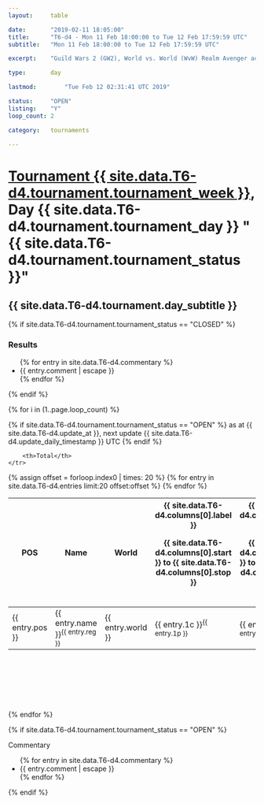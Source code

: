 ```yaml
---
layout: 	table

date: 		"2019-02-11 18:05:00"
title: 		"T6-d4 - Mon 11 Feb 18:00:00 to Tue 12 Feb 17:59:59 UTC"
subtitle: 	"Mon 11 Feb 18:00:00 to Tue 12 Feb 17:59:59 UTC"

excerpt:    "Guild Wars 2 (GW2), World vs. World (WvW) Realm Avenger achivement Tournament. \"Every Kill Counts\""

type:       day

lastmod: 		"Tue Feb 12 02:31:41 UTC 2019"

status:     "OPEN"
listing:    "Y"
loop_count: 2

category: 	tournaments

---
```

<div class="table_header">
    <h1><a href="{{ site.data.T6-d4.tournament.week_url }}">Tournament {{ site.data.T6-d4.tournament.tournament_week }}</a>, Day {{ site.data.T6-d4.tournament.tournament_day }} "{{ site.data.T6-d4.tournament.tournament_status }}"</h1>
    <h2>{{ site.data.T6-d4.tournament.day_subtitle }}</h2> 
</div>

{% if site.data.T6-d4.tournament.tournament_status == "CLOSED" %} 
<div class="commentary">
  <h3>Results</h3>
  <ul>
    {% for entry in site.data.T6-d4.commentary %}
    <li class="commentary_list">{{ entry.comment | escape }}</li>
    {% endfor %}
  </ul>
</div>
{% endif %}


{% for i in (1..page.loop_count) %}

{% if site.data.T6-d4.tournament.tournament_status == "OPEN" %} 
<span class="table_nextupdate">as at {{ site.data.T6-d4.update_at }}, next update {{ site.data.T6-d4.update_daily_timestamp }} UTC</span> 
{% endif %}

<table class="day_table">
  <colgroup>
    <col style="width:18px">
    <col style="width:55px">
    <col style="width:55px">
    <col style="width:12px">
    <col style="width:12px">
    <col style="width:12px">
    <col style="width:12px">
    <col style="width:12px">
    <col style="width:12px">
    <col style="width:12px">
    <col style="width:12px">
    <col style="width:12px">
    <col style="width:12px">
    <col style="width:12px">
    <col style="width:12px">
    <col style="width:12px">
    <col style="width:12px">
    <col style="width:12px">
    <col style="width:12px">
    <col style="width:12px">
    <col style="width:12px">
    <col style="width:12px">
    <col style="width:12px">
    <col style="width:12px">
    <col style="width:12px">
    <col style="width:12px">
    <col style="width:12px">
    <col style="width:18px">
  </colgroup>  
  <thead>
    <tr>
        <th>POS</th>
        <th class="AlignLeft">Name</th>
        <th class="AlignLeft">World</th>

<th><div class="label">{{ site.data.T6-d4.columns[0].label }}<p class="onhover">{{ site.data.T6-d4.columns[0].start }} to {{ site.data.T6-d4.columns[0].stop }}</p></div>​</th>
<th><div class="label">{{ site.data.T6-d4.columns[1].label }}<p class="onhover">{{ site.data.T6-d4.columns[1].start }} to {{ site.data.T6-d4.columns[1].stop }}</p></div>​</th>
<th><div class="label">{{ site.data.T6-d4.columns[2].label }}<p class="onhover">{{ site.data.T6-d4.columns[2].start }} to {{ site.data.T6-d4.columns[2].stop }}</p></div>​</th>
<th><div class="label">{{ site.data.T6-d4.columns[3].label }}<p class="onhover">{{ site.data.T6-d4.columns[3].start }} to {{ site.data.T6-d4.columns[3].stop }}</p></div>​</th>
<th><div class="label">{{ site.data.T6-d4.columns[4].label }}<p class="onhover">{{ site.data.T6-d4.columns[4].start }} to {{ site.data.T6-d4.columns[4].stop }}</p></div>​</th>
<th><div class="label">{{ site.data.T6-d4.columns[5].label }}<p class="onhover">{{ site.data.T6-d4.columns[5].start }} to {{ site.data.T6-d4.columns[5].stop }}</p></div>​</th>
<th><div class="label">{{ site.data.T6-d4.columns[6].label }}<p class="onhover">{{ site.data.T6-d4.columns[6].start }} to {{ site.data.T6-d4.columns[6].stop }}</p></div>​</th>
<th><div class="label">{{ site.data.T6-d4.columns[7].label }}<p class="onhover">{{ site.data.T6-d4.columns[7].start }} to {{ site.data.T6-d4.columns[7].stop }}</p></div>​</th>
<th><div class="label">{{ site.data.T6-d4.columns[8].label }}<p class="onhover">{{ site.data.T6-d4.columns[8].start }} to {{ site.data.T6-d4.columns[8].stop }}</p></div>​</th>
<th><div class="label">{{ site.data.T6-d4.columns[9].label }}<p class="onhover">{{ site.data.T6-d4.columns[9].start }} to {{ site.data.T6-d4.columns[9].stop }}</p></div>​</th>
<th><div class="label">{{ site.data.T6-d4.columns[10].label }}<p class="onhover">{{ site.data.T6-d4.columns[10].start }} to {{ site.data.T6-d4.columns[10].stop }}</p></div>​</th>

<th><div class="label">{{ site.data.T6-d4.columns[11].label }}<p class="onhover">{{ site.data.T6-d4.columns[11].start }} to {{ site.data.T6-d4.columns[11].stop }}</p></div>​</th>
<th><div class="label">{{ site.data.T6-d4.columns[12].label }}<p class="onhover">{{ site.data.T6-d4.columns[12].start }} to {{ site.data.T6-d4.columns[12].stop }}</p></div>​</th>
<th><div class="label">{{ site.data.T6-d4.columns[13].label }}<p class="onhover">{{ site.data.T6-d4.columns[13].start }} to {{ site.data.T6-d4.columns[13].stop }}</p></div>​</th>
<th><div class="label">{{ site.data.T6-d4.columns[14].label }}<p class="onhover">{{ site.data.T6-d4.columns[14].start }} to {{ site.data.T6-d4.columns[14].stop }}</p></div>​</th>
<th><div class="label">{{ site.data.T6-d4.columns[15].label }}<p class="onhover">{{ site.data.T6-d4.columns[15].start }} to {{ site.data.T6-d4.columns[15].stop }}</p></div>​</th>
<th><div class="label">{{ site.data.T6-d4.columns[16].label }}<p class="onhover">{{ site.data.T6-d4.columns[16].start }} to {{ site.data.T6-d4.columns[16].stop }}</p></div>​</th>
<th><div class="label">{{ site.data.T6-d4.columns[17].label }}<p class="onhover">{{ site.data.T6-d4.columns[17].start }} to {{ site.data.T6-d4.columns[17].stop }}</p></div>​</th>
<th><div class="label">{{ site.data.T6-d4.columns[18].label }}<p class="onhover">{{ site.data.T6-d4.columns[18].start }} to {{ site.data.T6-d4.columns[18].stop }}</p></div>​</th>
<th><div class="label">{{ site.data.T6-d4.columns[19].label }}<p class="onhover">{{ site.data.T6-d4.columns[19].start }} to {{ site.data.T6-d4.columns[19].stop }}</p></div>​</th>
<th><div class="label">{{ site.data.T6-d4.columns[20].label }}<p class="onhover">{{ site.data.T6-d4.columns[20].start }} to {{ site.data.T6-d4.columns[20].stop }}</p></div>​</th>

<th><div class="label">{{ site.data.T6-d4.columns[21].label }}<p class="onhover">{{ site.data.T6-d4.columns[21].start }} to {{ site.data.T6-d4.columns[21].stop }}</p></div>​</th>
<th><div class="label">{{ site.data.T6-d4.columns[22].label }}<p class="onhover">{{ site.data.T6-d4.columns[22].start }} to {{ site.data.T6-d4.columns[22].stop }}</p></div>​</th>
<th><div class="label">{{ site.data.T6-d4.columns[23].label }}<p class="onhover">{{ site.data.T6-d4.columns[23].start }} to {{ site.data.T6-d4.columns[23].stop }}</p></div>​</th>

        <th>Total</th>
    </tr>
  </thead>
  {% assign offset = forloop.index0 | times: 20 %}
<tbody>
{% for entry in site.data.T6-d4.entries limit:20 offset:offset %}
  <tr>
    <td class="pl{{ entry.pos }}">{{ entry.pos }}</td>
    <td class="AlignLeft">{{ entry.name }}<sup>{{ entry.reg }}</sup></td>
    <td class="AlignLeft">{{ entry.world }}</td>
    <td class="pl{{ entry.1p }}">{{ entry.1c }}<sup>{{ entry.1p }}</sup></td>
    <td class="pl{{ entry.2p }}">{{ entry.2c }}<sup>{{ entry.2p }}</sup></td>
    <td class="pl{{ entry.3p }}">{{ entry.3c }}<sup>{{ entry.3p }}</sup></td>
    <td class="pl{{ entry.4p }}">{{ entry.4c }}<sup>{{ entry.4p }}</sup></td>
    <td class="pl{{ entry.5p }}">{{ entry.5c }}<sup>{{ entry.5p }}</sup></td>
    <td class="pl{{ entry.6p }}">{{ entry.6c }}<sup>{{ entry.6p }}</sup></td>
    <td class="pl{{ entry.7p }}">{{ entry.7c }}<sup>{{ entry.7p }}</sup></td>
    <td class="pl{{ entry.8p }}">{{ entry.8c }}<sup>{{ entry.8p }}</sup></td>
    <td class="pl{{ entry.9p }}">{{ entry.9c }}<sup>{{ entry.9p }}</sup></td>
    <td class="pl{{ entry.10p }}">{{ entry.10c }}<sup>{{ entry.10p }}</sup></td>
    <td class="pl{{ entry.11p }}">{{ entry.11c }}<sup>{{ entry.11p }}</sup></td>
    <td class="pl{{ entry.12p }}">{{ entry.12c }}<sup>{{ entry.12p }}</sup></td>
    <td class="pl{{ entry.13p }}">{{ entry.13c }}<sup>{{ entry.13p }}</sup></td>
    <td class="pl{{ entry.14p }}">{{ entry.14c }}<sup>{{ entry.14p }}</sup></td>
    <td class="pl{{ entry.15p }}">{{ entry.15c }}<sup>{{ entry.15p }}</sup></td>
    <td class="pl{{ entry.16p }}">{{ entry.16c }}<sup>{{ entry.16p }}</sup></td>
    <td class="pl{{ entry.17p }}">{{ entry.17c }}<sup>{{ entry.17p }}</sup></td>
    <td class="pl{{ entry.18p }}">{{ entry.18c }}<sup>{{ entry.18p }}</sup></td>
    <td class="pl{{ entry.19p }}">{{ entry.19c }}<sup>{{ entry.19p }}</sup></td>
    <td class="pl{{ entry.20p }}">{{ entry.20c }}<sup>{{ entry.20p }}</sup></td>
    <td class="pl{{ entry.21p }}">{{ entry.21c }}<sup>{{ entry.21p }}</sup></td>
    <td class="pl{{ entry.22p }}">{{ entry.22c }}<sup>{{ entry.22p }}</sup></td>
    <td class="pl{{ entry.23p }}">{{ entry.23c }}<sup>{{ entry.23p }}</sup></td>
    <td class="pl{{ entry.24p }}">{{ entry.24c }}<sup>{{ entry.24p }}</sup></td>
    <td>{{ entry.total }}</td>
  </tr>
{% endfor %}  
</tbody>
</table>
<div class="leaderboard">
  <script async src="//pagead2.googlesyndication.com/pagead/js/adsbygoogle.js"></script>
  <!-- 728x90 -->
  <ins class="adsbygoogle"
       style="display:inline-block;width:728px;height:90px"
       data-ad-client="ca-pub-3274917281288240"
       data-ad-slot="3870538733"></ins>
  <script>
  (adsbygoogle = window.adsbygoogle || []).push({});
  </script>    
</div>
<br />
{% endfor %}

{% if site.data.T6-d4.tournament.tournament_status == "OPEN" %} 
<div class="commentary">
  <span class="commentary_title">Commentary</span>
  <ul>
    {% for entry in site.data.T6-d4.commentary %}
    <li class="commentary_list">{{ entry.comment | escape }}</li>
    {% endfor %}
  </ul>
</div>
{% endif %}


